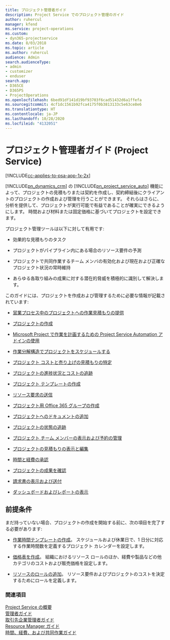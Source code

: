```yaml
---
title: プロジェクト管理者ガイド
description: Project Service でのプロジェクト管理のガイド
author: ruhercul
manager: kfend
ms.service: project-operations
ms.custom:
- dyn365-projectservice
ms.date: 8/03/2018
ms.topic: article
ms.author: ruhercul
audience: Admin
search.audienceType:
- admin
- customizer
- enduser
search.app:
- D365CE
- D365PS
- ProjectOperations
ms.openlocfilehash: 6bed91df141d19bf93703f6cad51432d6a1ffefa
ms.sourcegitcommit: 4cf1dc1561b92fca4175f0b3813133c5e63ce8e6
ms.translationtype: HT
ms.contentlocale: ja-JP
ms.lasthandoff: 10/28/2020
ms.locfileid: "4132051"
---
```

# <a name="project-manager-guide-project-service"></a>プロジェクト管理者ガイド (Project Service)

[!INCLUDE[cc-applies-to-psa-app-1x-2x](../includes/cc-applies-to-psa-app-1x-2x.md)]

[!INCLUDE[pn_dynamics_crm](../includes/pn-dynamics-crm.md)] の [!INCLUDE[pn_project_service_auto](../includes/pn-project-service-auto.md)] 機能によって、プロジェクトの見積もりまたは契約を作成し、契約締結後にクライアントのプロジェクトの作成および管理を行うことができます。 それらはさらに、分析を提供して、プロジェクトが実行可能で有益であることが確実にできるようにします。 時間および材料または固定価格に基づいてプロジェクトを設定できます。  
  
 プロジェクト管理ツールは以下に対して有用です:  
  
-   効果的な見積もりのタスク  
  
-   プロジェクトがパイプライン内にある場合のリソース要件の予測  
  
-   プロジェクトで共同作業するチーム メンバの有効化および現在および正確なプロジェクト状況の常時維持  
  
-   あらゆる各取り組みの成果に対する潜在的脅威を積極的に識別して解決します。  
  
このガイドには、プロジェクトを作成および管理するために必要な情報が記載されています:  
  
-   [営業プロセス中のプロジェクトへの作業見積もりの提供](../psa/provide-estimates-project-during-sales-process.md)  
  
-   [プロジェクトの作成](../psa/create-project.md)  
  
-   [Microsoft Project で作業を計画するための Project Service Automation アドインの使用](../psa/add-plan-work-microsoft-project.md)  
  
-   [作業分解構造でプロジェクトをスケジュールする](../psa/schedule-project-work-breakdown-structure.md)  
  
-   [プロジェクト コストと売り上げの見積もりの特定](../psa/determine-project-cost-revenue-estimates.md)  
  
-   [プロジェクトの進捗状況とコストの追跡](../psa/track-project-progress-cost.md)  
  
-   [プロジェクト テンプレートの作成](../psa/create-project-template.md)  
  
-   [リソース要求の送信](../psa/submit-resource-requests.md)  
  
-   [プロジェクト用 Office 365 グループの作成](../psa/create-office-365-group-project.md)  
  
-   [プロジェクトへのドキュメントの追加](../psa/add-documents-project.md)  
  
-   [プロジェクトの状態の追跡](../psa/track-project-status.md)  
  
-   [プロジェクト チーム メンバーの表示および予約の管理](../psa/view-project-team-members-manage-bookings.md)  
  
-   [プロジェクトの見積もりの表示と編集](../psa/view-edit-project-estimates.md)  
  
-   [時間と経費の承認](../psa/approve-time-expenses.md)  
  
-   [プロジェクトの成果を確認](../psa/review-project-actuals.md)  
  
-   [請求書の表示および送付](../psa/view-send-invoices.md)  
  
-   [ダッシュボードおよびレポートの表示](../psa/view-dashboards-reports.md)  
  
## <a name="prerequisites"></a>前提条件  
 まだ持っていない場合、プロジェクトの作成を開始する前に、次の項目を完了する必要があります:  
  
-   [作業時間テンプレートの作成](../psa/create-work-hours-template.md)。 スケジュールおよび休業日で、1 日分に対応する作業時間数を定義するプロジェクト カレンダーを設定します。  
  
-   [価格表を作成](../psa/create-price-list.md)。 組織におけるリソース ロールのほか、経費や製品などの他カテゴリのコストおよび販売価格を設定します。  
  
-   [リソースのロールの追加](../psa/add-resource-roles.md)。 リソース要件およびプロジェクトのコストを決定するためにロールを定義します。  
  
### <a name="see-also"></a>関連項目  
 [Project Service の概要](../psa/overview.md)   
 [管理者ガイド](../psa/admin-guide.md)   
 [取引先企業管理者ガイド](../psa/account-manager-guide.md)   
 [Resource Manager ガイド](../psa/resource-manager-guide.md)   
 [時間、経費、および共同作業ガイド](../psa/time-expense-collaboration-guide.md)

